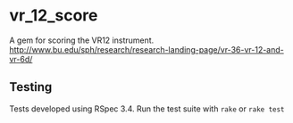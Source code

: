 # vr_12_score

A gem for scoring the VR12 instrument.
http://www.bu.edu/sph/research/research-landing-page/vr-36-vr-12-and-vr-6d/


## Testing

Tests developed using RSpec 3.4.  Run the test suite with ```rake``` or ```rake test```
